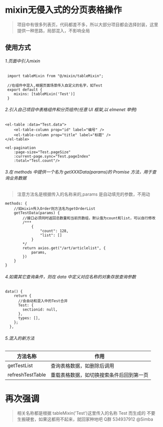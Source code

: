 # mixin无侵入式的分页表格操作
> 项目中有很多列表页，代码都差不多，所以大部分项目都会选择封装，这里提供一种思路，局部混入，不影响全局

## 使用方式

###### 1.页面中引入mixin
```
 import tableMixin from "@/mixin/tableMixin";

 //在组件中混入,根据页面场景传入自定义的名字，如Test
 export default {
    mixins: [tableMixin('Test')]
 }
```

###### 2.引入自己项目中表格组件和分页组件(任意 UI 框架,以 elmenet 举例)
```
<el-table :data="Test.data">
    <el-table-column prop="id" label="编号" />
    <el-table-column prop="title" label="标题" />
</el-table>

<el-pagination
    :page-size="Test.pageSize"
    :current-page.sync="Test.pageIndex"
    :total="Test.count"/>
```

###### 3.在 methods 中提供一个名为 getXXXData(params)的 Promise 方法，用于查询业务数据
> 注意方法名是根据传入的名称来的,params 是自动填充的参数，不用动

```
methods: {
    //如mixin传入Order则方法名为getOrderList
    getTestData(params) {
        //接口必须同时返回总数量和当前页数组，默认值为count和list，可以自行修改
        /***
            {
                "count": 128, 
                "list": []
            }
        */
        return axios.get("/art/articlelist", {
            params,
        })
    }
}
```

###### 4.如需其它查询条件，则在 data 中定义对应名称的对象存放查询参数
```
data() {
    return {
      //会自动和混入中的Test合并
      Test: {
        sectionid: null,
      },
      types: [],
    };
  },
```

###### 5.混入的新方法

| 方法名称         | 作用                                     |
| ---------------- | ---------------------------------------- |
| getTestList      | 查询表格数据，如删除后调用               |
| refreshTestTable | 重载表格数据，如切换搜索条件后回到第一页 |

# 再次强调

> 相关名称都是根据 tableMixin('Test')这里传入的名称 Test 而生成的
> 不要生搬硬套，如果这都用不起来，就回家种地吧
> Q群 534937912 @Simba
